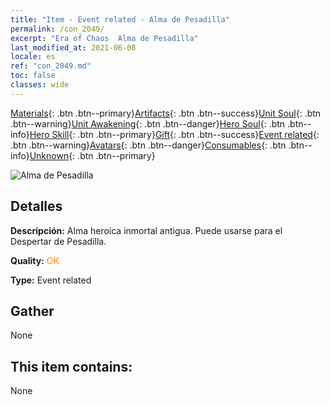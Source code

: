 ```yaml
---
title: "Item - Event related - Alma de Pesadilla"
permalink: /con_2049/
excerpt: "Era of Chaos  Alma de Pesadilla"
last_modified_at: 2021-06-08
locale: es
ref: "con_2049.md"
toc: false
classes: wide
---
```

 [Materials](/ItemsES/){: .btn .btn--primary}[Artifacts](/ItemsES/Artifacts/){: .btn .btn--success}[Unit Soul](/ItemsES/UnitSoul/){: .btn .btn--warning}[Unit Awakening](/ItemsES/UnitAwakening/){: .btn .btn--danger}[Hero Soul](/ItemsES/HeroSoul/){: .btn .btn--info}[Hero Skill](/ItemsES/HeroSkill/){: .btn .btn--primary}[Gift](/ItemsES/Gift/){: .btn .btn--success}[Event related](/ItemsES/Events/){: .btn .btn--warning}[Avatars](/ItemsES/Avatars/){: .btn .btn--danger}[Consumables](/ItemsES/Consumables/){: .btn .btn--info}[Unknown](/ItemsES/Unknown/){: .btn .btn--primary}

 ![Alma de Pesadilla](/images/t/juexing_508.jpg)

## Detalles
 **Descripción:** Alma heroica inmortal antigua. Puede usarse para el Despertar de Pesadilla.

 **Quality:** <span style="color: #FF8C00">OK</span>

 **Type:** Event related

## Gather

  None

## This item contains:

  None

